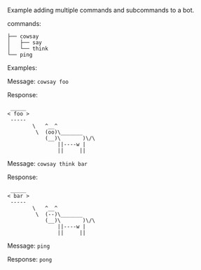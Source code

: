Example adding multiple commands and subcommands to a bot.

commands:

```
├── cowsay
│   ├── say
│   └── think
└── ping
```

Examples:

Message: `cowsay foo`

Response:

```
 _____
< foo >
 -----
        \   ^__^
         \  (oo)\_______
            (__)\       )\/\
                ||----w |
                ||     ||

```

Message: `cowsay think bar`

Response:

```
 _____
< bar >
 -----
        \   ^__^
         \  (--)\_______
            (__)\       )\/\
                ||----w |
                ||     ||

```

Message: `ping`

Response: `pong`
